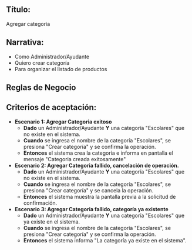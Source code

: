 ## Título:
Agregar categoría

## Narrativa:
- Como Administrador/Ayudante
- Quiero crear categoría
- Para organizar el listado de productos

## Reglas de Negocio

## Criterios de aceptación:
- **Escenario 1: Agregar Categoria exitoso**
    + **Dado** un Administrador/Ayudante **Y** una categoría "Escolares" que no existe en el sistema.
    + **Cuando** se ingresa el nombre de la categoría "Escolares", se presiona "Crear categoría" y se confirma la operación.
    + **Entonces** el sistema crea la categoría e informa en pantalla el mensaje "Categoria creada exitosamente"
- **Escenario 2: Agregar Categoria fallido, cancelación de operación.**
    + **Dado** un Administrador/Ayudante **Y** una categoría "Escolares" que no existe en el sistema.
    + **Cuando** se ingresa el nombre de la categoría "Escolares", se presiona "Crear categoría" y se cancela la operación.
    + **Entonces** el sistema muestra la pantalla previa a la solicitud de confirmación. 
- **Escenario 3: Agregar Categoria fallido, categoría ya existente**
    + **Dado** un Administrador/Ayudante **Y** una categoría "Escolares" que ya existe en el sistema.
    + **Cuando** se ingresa el nombre de la categoría "Escolares", se presiona "Crear categoría" y se confirma la operación.
    + **Entonces** el sistema informa  "La categoría ya existe en el sistema".